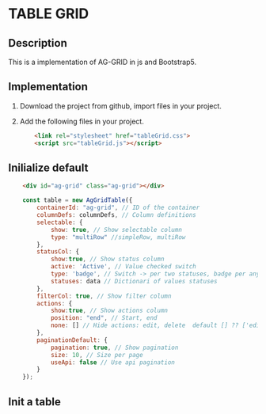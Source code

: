 # TABLE GRID
## Description
This is a implementation of AG-GRID in js and Bootstrap5.

## Implementation
1. Download the project from github, import files in your project.
2. Add the following files in your project.

    ```html
        <link rel="stylesheet" href="tableGrid.css">
        <script src="tableGrid.js"></script>
    ```

## Inilialize default
```html
    <div id="ag-grid" class="ag-grid"></div>
```
```js
    const table = new AgGridTable({
        containerId: "ag-grid", // ID of the container
        columnDefs: columnDefs, // Column definitions
        selectable: {
            show: true, // Show selectable column
            type: "multiRow" //simpleRow, multiRow
        },
        statusCol: {
            show:true, // Show status column
            active: 'Active', // Value checked switch
            type: 'badge', // Switch -> per two statuses, badge per any statuses
            statuses: data // Dictionari of values statuses
        },
        filterCol: true, // Show filter column
        actions: {
            show:true, // Show actions column
            position: "end", // Start, end
            none: [] // Hide actions: edit, delete  default [] ?? ['edit', 'delete']
        }, 
        paginationDefault: {
            pagination: true, // Show pagination
            size: 10, // Size per page
            useApi: false // Use api pagination
        } 
    });
```	

## Init a table


